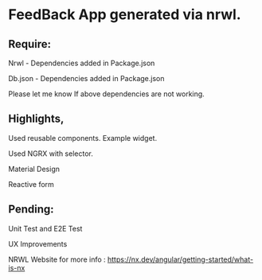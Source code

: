 # FeedBack App generated via nrwl.

## Require:

Nrwl - Dependencies added in Package.json

Db.json - Dependencies added in Package.json

Please let me know If above dependencies are not working.

## Highlights,

Used reusable components. Example widget.

Used NGRX with selector.

Material Design

Reactive form

## Pending:

Unit Test and E2E Test

UX Improvements

NRWL Website for more info : https://nx.dev/angular/getting-started/what-is-nx
